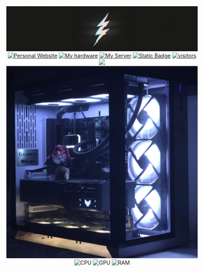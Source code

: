 <div align="center">
    <img alt="header-gif" width="900" src="../assets/gif/lightning_600x140.gif">
</div>

<div align="center">
  <a href="https://pianonic.ch"><img src="https://img.shields.io/badge/Personal%20Website-black?style=for-the-badge&color=%2300000000" alt="Personal Website"/></a>
  <a href="./my-hardware.md"><img src="https://img.shields.io/badge/My%20hardware-black?style=for-the-badge&color=%2300000000" alt="My hardware"/></a>
  <a href="./my-server.md"><img src="https://img.shields.io/badge/My%20Server-black?style=for-the-badge&color=%2300000000" alt="My Server"/></a>
  <a href="mailto:contact@pianonic.ch"><img alt="Static Badge" src="https://img.shields.io/badge/EMAIL-black?style=for-the-badge&color=%2300000000"></a>
  <a href="https://github.com/PianoNic/BadgeTrack"><img src="https://img.shields.io/badge/visitors:%203.7k-black?style=for-the-badge&color=%2300000000" alt="visitors"/></a>
  <img src="https://komarev.com/ghpvc/?username=PianoNic&label=Profile%20views&color=2341d7&style=pixel">
</div>

<div align="center">
<img src="../assets/png/pc.jpg" width="900" alt="My Pc"/>
</div>

<div align="center">
  <img src="https://img.shields.io/badge/i7%2014700K-black?style=for-the-badge&color=%2300000000" alt="CPU"/>
  <img src="https://img.shields.io/badge/RTX%205080-black?style=for-the-badge&color=%2300000000" alt="GPU"/>
  <img src="https://img.shields.io/badge/32GB%20RAM-black?style=for-the-badge&color=%2300000000" alt="RAM"/>
</div>
